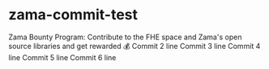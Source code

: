 # zama-commit-test
Zama Bounty Program: Contribute to the FHE space and Zama's open source libraries and get rewarded 💰
Commit 2 line
Commit 3 line
Commit 4 line
Commit 5 line
Commit 6 line
